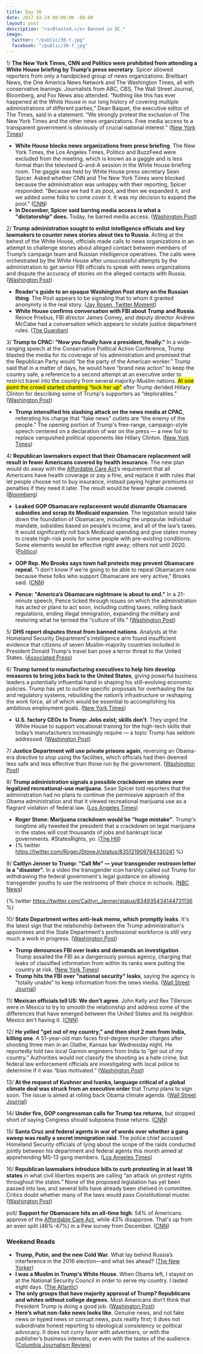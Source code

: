 ```yaml
---
title: Day 36
date: 2017-02-24 00:00:00 -08:00
layout: post
description: "<s>Blasted.</s> Banned in DC."
image:
  twitter: "/public/36-t.jpg"
  facebook: "/public/36-f.jpg"
---
```


1/ **The New York Times, CNN and Politico were prohibited from attending a White House briefing by Trump’s press secretary**. Spicer allowed reporters from only a handpicked group of news organizations: Breitbart News, the One America News Network and The Washington Times, all with conservative leanings. Journalists from ABC, CBS, The Wall Street Journal, Bloomberg, and Fox News also attended. “Nothing like this has ever happened at the White House in our long history of covering multiple administrations of different parties,” Dean Baquet, the executive editor of The Times, said in a statement. “We strongly protest the exclusion of The New York Times and the other news organizations. Free media access to a transparent government is obviously of crucial national interest.” ([New York Times](https://www.nytimes.com/2017/02/24/us/politics/white-house-sean-spicer-briefing.html))

* **White House blocks news organizations from press briefing**. The New York Times, the Los Angeles Times, Politico and BuzzFeed were excluded from the meeting, which is known as a gaggle and is less formal than the televised Q-and-A session in the White House briefing room. The gaggle was held by White House press secretary Sean Spicer. Asked whether CNN and The New York Times were blocked because the administration was unhappy with their reporting, Spicer responded: "Because we had it as pool, and then we expanded it, and we added some folks to come cover it. It was my decision to expand the pool." ([CNN](http://money.cnn.com/2017/02/24/media/cnn-blocked-white-house-gaggle/))
* **In December, Spicer said barring media access is what a "dictatorship" does.** Today, he barred media access. ([Washington Post](https://www.washingtonpost.com/news/politics/wp/2017/02/24/in-december-spicer-said-barring-media-access-is-what-a-dictatorship-does-today-he-barred-media-access/))

2/ **Trump administration sought to enlist intelligence officials and key lawmakers to counter news stories about ties to Russia**. Acting at the behest of the White House, officials made calls to news organizations in an attempt to challenge stories about alleged contact between members of Trump’s campaign team and Russian intelligence operatives. The calls were orchestrated by the White House after unsuccessful attempts by the administration to get senior FBI officials to speak with news organizations and dispute the accuracy of stories on the alleged contacts with Russia. ([Washington Post](https://www.washingtonpost.com/world/national-security/trump-administration-sought-to-enlist-intelligence-officials-key-lawmakers-to-counter-russia-stories/2017/02/24/c8487552-fa99-11e6-be05-1a3817ac21a5_story.html))

* **Reader's guide to an opaque Washington Post story on the Russian thing**. The Post appears to be signaling that to whom it granted anonymity is the real story. ([Jay Rosen, Twitter Moment](https://twitter.com/i/moments/835528036107882496))
* **White House confirms conversation with FBI about Trump and Russia**. Reince Priebus, FBI director James Comey, and deputy director Andrew McCabe had a conversation which appears to violate justice department rules. ([The Guardian](https://www.theguardian.com/us-news/2017/feb/24/donald-trump-russia-reince-priebus-fbi-talks-james-comey))

3/ **Trump to CPAC: "Now you finally have a president, finally."** In a wide-ranging speech at the Conservative Political Action Conference, Trump blasted the media for its coverage of his administration and promised that the Republican Party would “be the party of the American worker.” Trump said that in a matter of days, he would have “brand new action” to keep the country safe, a reference to a second attempt at an executive order to restrict travel into the country from several majority-Muslim nations. <mark>At one point the crowd started chanting “lock her up”</mark> after Trump derided Hillary Clinton for describing some of Trump's supporters as “deplorables.” ([Washington Post](https://www.washingtonpost.com/news/post-politics/wp/2017/02/24/trump-to-become-first-president-since-reagan-to-address-annual-conservative-gathering/))

* **Trump intensified his slashing attack on the news media at CPAC**, reiterating his charge that “fake news” outlets are “the enemy of the people.” The opening portion of Trump's free-range, campaign-style speech centered on a declaration of war on the press — a new foil to replace vanquished political opponents like Hillary Clinton. ([New York Times](https://www.nytimes.com/2017/02/24/us/politics/trump-conservative-political-action-conference-speech.html))

4/ **Republican lawmakers expect that their Obamacare replacement will result in fewer Americans covered by health insurance**. The new plan would do away with the <a href="{{ site.url }}{{ site.baseurl }}/trump-health-care/">Affordable Care Act</a>’s requirement that all Americans have health coverage or pay a fine, and replace it with rules that let people choose not to buy insurance, instead paying higher premiums or penalties if they need it later. The result would be fewer people covered. ([Bloomberg](https://www.bloomberg.com/politics/articles/2017-02-24/gop-obamacare-plan-would-cover-fewer-people-blowback-grows))

* **Leaked GOP Obamacare replacement would dismantle Obamacare subsidies and scrap its Medicaid expansion**. The legislation would take down the foundation of Obamacare, including the unpopular individual mandate, subsidies based on people’s income, and all of the law’s taxes. It would significantly roll back Medicaid spending and give states money to create high-risk pools for some people with pre-existing conditions. Some elements would be effective right away; others not until 2020. ([Politico](http://www.politico.com/story/2017/02/house-republicans-obamacare-repeal-package-235343))
* **GOP Rep. Mo Brooks says town hall protests may prevent Obamacare repeal.** "I don't know if we're going to be able to repeal Obamacare now because these folks who support Obamacare are very active," Brooks said. ([CNN](http://www.cnn.com/2017/02/24/politics/kfile-mo-brooks-obamacare-repeal/))

* **Pence: "America’s Obamacare nightmare is about to end."** In a 21-minute speech, Pence ticked through issues on which the administration has acted or plans to act soon, including cutting taxes, rolling back regulations, ending illegal immigration, expanding the military and restoring what he termed the “culture of life.” ([Washington Post](https://www.washingtonpost.com/news/post-politics/wp/2017/02/23/vp-pence-americas-obamacare-nightmare-is-about-to-end/))

5/ **DHS report disputes threat from banned nations**. Analysts at the Homeland Security Department's intelligence arm found insufficient evidence that citizens of seven Muslim-majority countries included in President Donald Trump's travel ban pose a terror threat to the United States. ([Associated Press](http://bigstory.ap.org/article/39f1f8e4ceed4a30a4570f693291c866/dhs-intel-report-disputes-threat-posed-travel-ban-nations))

6/ **Trump turned to manufacturing executives to help him develop measures to bring jobs back to the United States**, giving powerful business leaders a potentially influential hand in shaping his still-evolving economic policies. Trump has yet to outline specific proposals for overhauling the tax and regulatory systems, rebuilding the nation’s infrastructure or reshaping the work force, all of which would be essential to accomplishing his ambitious employment goals. ([New York Times](https://www.nytimes.com/2017/02/23/us/politics/trump-manufacturing.html))

* **U.S. factory CEOs to Trump: Jobs exist; skills don’t**. They urged the White House to support vocational training for the high-tech skills that today’s manufacturers increasingly require — a topic Trump has seldom addressed. ([Washington Post](https://www.washingtonpost.com/business/trump-meets-with-manufacturing-ceos/2017/02/23/6e511c5a-f9e7-11e6-aa1e-5f735ee31334_story.html))

7/ **Justice Department will use private prisons again**, reversing an Obama-era directive to stop using the facilities, which officials had then deemed less safe and less effective than those run by the government. ([Washington Post](https://www.washingtonpost.com/world/national-security/justice-department-will-again-use-private-prisons/2017/02/23/da395d02-fa0e-11e6-be05-1a3817ac21a5_story.html))

8/ **Trump administration signals a possible crackdown on states over legalized recreational-use marijuana**. Sean Spicer told reporters that the administration had no plans to continue the permissive approach of the Obama administration and that it viewed recreational marijuana use as a flagrant violation of federal law. ([Los Angeles Times](http://www.latimes.com/politics/la-na-pol-trump-marijuana-20170223-story.html))

* **Roger Stone: Marijuana crackdown would be "huge mistake"**. Trump's longtime ally tweeted the president that a crackdown on legal marijuana in the states will cost thousands of jobs and bankrupt local governments. #StatesRights, yo. ([The Hill](http://thehill.com/homenews/news/320970-roger-stone-legal-marijuana-crackdown-huge-mistake))
* {% twitter https://twitter.com/RogerJStoneJr/status/835121909784330241 %}

9/ **Caitlyn Jenner to Trump: "Call Me" — your transgender restroom letter is a "disaster".** In a video the transgender icon harshly called out Trump for withdrawing the federal government's legal guidance on allowing transgender youths to use the restrooms of their choice in schools. ([NBC News](http://www.nbcnews.com/feature/nbc-out/caitlyn-jenner-trump-call-me-your-transgender-restroom-letter-disaster-n725011))

{% twitter https://twitter.com/Caitlyn_Jenner/status/834935434144731136 %}

10/ **State Department writes anti-leak memo, which promptly leaks**. It's the latest sign that the relationship between the Trump administration's appointees and the State Department's professional workforce is still very much a work in progress. ([Washington Post](https://www.washingtonpost.com/news/josh-rogin/wp/2017/02/24/state-department-writes-anti-leak-memo-which-promptly-leaks/))

* **Trump denounces FBI over leaks and demands an investigation**. Trump assailed the FBI as a dangerously porous agency, charging that leaks of classified information from within its ranks were putting the country at risk. ([New York Times](https://www.nytimes.com/2017/02/24/us/politics/trump-fbi-leaks.html))
* **Trump hits the FBI over "national security" leaks**, saying the agency is "totally unable" to keep information from the news media. ([Wall Street Journal](https://www.wsj.com/articles/trump-hits-fbi-over-national-security-leaks-to-media-1487941799))

11/ **Mexican officials tell US: We don't agree**. John Kelly and Rex Tillerson were in Mexico to try to smooth the relationship and address some of the differences that have emerged between the United States and its neighbor. Mexico ain't having it. ([CNN](http://www.cnn.com/2017/02/23/politics/tillerson-kelly-mexico-statements/index.html))

12/ **He yelled "get out of my country," and then shot 2 men from India, killing one**. A 51-year-old man faces first-degree murder charges after shooting three men in an Olathe, Kansas bar Wednesday night. He reportedly told two local Garmin engineers from India to “get out of my country.” Authorities would not classify the shooting as a hate crime, but federal law enforcement officials are investigating with local police to determine if it was “bias motivated.” ([Washington Post](https://www.washingtonpost.com/news/morning-mix/wp/2017/02/24/get-out-of-my-country-kansan-reportedly-yelled-before-shooting-2-men-from-india-killing-one/))

13/ **At the request of Kushner and Ivanka, language critical of a global climate deal was struck from an executive order** that Trump plans to sign soon. The issue is aimed at rolling back Obama climate agenda. ([Wall Street Journal](https://www.wsj.com/articles/ivanka-trump-jared-kushner-pushed-to-remove-language-critical-of-climate-deal-from-executive-order-1487889272))

14/ **Under fire, GOP congressman calls for Trump tax returns**, but stopped short of saying Congress should subpoena those returns. ([CNN](http://www.cnn.com/2017/02/23/politics/matt-gaetz-donald-trump-tax-returns/))

15/ **Santa Cruz and federal agents in war of words over whether a gang sweep was really a secret immigration raid**. The police chief accused Homeland Security officials of lying about the scope of the raids conducted jointly between his department and federal agents this month aimed at apprehending MS-13 gang members. ([Los Angeles Times](http://www.latimes.com/local/lanow/la-me-ln-santa-cruz-ice-raid-20170223-story.html))

16/ **Republican lawmakers introduce bills to curb protesting in at least 18 states** in what civil liberties experts are calling “an attack on protest rights throughout the states.” None of the proposed legislation has yet been passed into law, and several bills have already been shelved in committee. Critics doubt whether many of the laws would pass Constitutional muster. ([Washington Post](https://www.washingtonpost.com/news/wonk/wp/2017/02/24/republican-lawmakers-introduce-bills-to-curb-protesting-in-at-least-17-states/))

poll/ **Support for Obamacare hits an all-time high**. 54% of Americans approve of the <a href="{{ site.url }}{{ site.baseurl }}/trump-health-care/">Affordable Care Act</a>, while 43% disapprove. That's up from an even split (48%-47%) in a Pew survey from December. ([CNN](http://www.cnn.com/2017/02/24/politics/pew-survey-obamacare-support-record-high/))

### Weekend Reads
* **Trump, Putin, and the new Cold War**. What lay behind Russia’s interference in the 2016 election—and what lies ahead? ([The New Yorker](http://www.newyorker.com/magazine/2017/03/06/trump-putin-and-the-new-cold-war))
* **I was a Muslim in Trump's White House**. When Obama left, I stayed on at the National Security Council in order to serve my country. I lasted eight days. ([The Atlantic](https://www.theatlantic.com/politics/archive/2017/02/rumana-ahmed-trump/517521/))
* **The only groups that have majority approval of Trump? Republicans and whites without college degrees.** Most Americans don’t think that President Trump is doing a good job. ([Washington Post](https://www.washingtonpost.com/news/politics/wp/2017/02/24/the-only-groups-that-have-majority-approval-of-trump-republicans-and-whites-without-college-degrees/))
* **Here’s what non-fake news looks like**. Genuine news, and not fake news or hyped news or corrupt news, puts reality first; it does not subordinate honest reporting to ideological consistency or political advocacy. It does not curry favor with advertisers, or with the publisher’s business interests, or even with the tastes of the audience. ([Columbia Journalism Review](http://www.cjr.org/analysis/fake-news-real-news-list.php))

